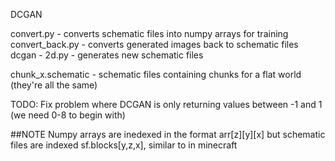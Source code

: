 DCGAN

convert.py - converts schematic files into numpy arrays for training
convert_back.py - converts generated images back to schematic files
dcgan - 2d.py - generates new schematic files

chunk_x.schematic - schematic files containing chunks for a flat world (they're all the same)

TODO:
  Fix problem where DCGAN is only returning values between -1 and 1 (we need 0-8 to begin with)
  
  
  ##NOTE
Numpy arrays are inedexed in the format arr[z][y][x] but schematic files are indexed sf.blocks[y,z,x], similar to in minecraft
